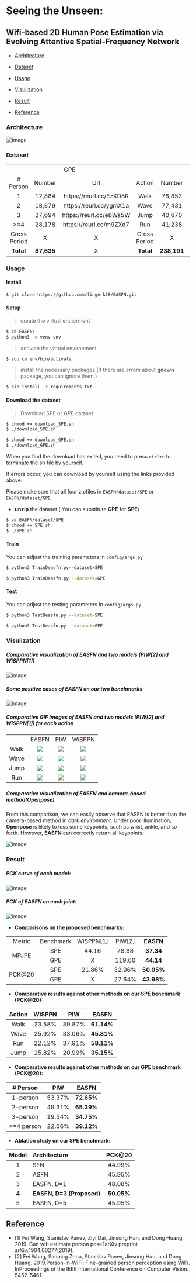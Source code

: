 # Seeing the Unseen:

## Wifi-based 2D Human Pose Estimation via Evolving Attentive Spatial-Frequency Network


* [Architecture](#architecture)

* [Dataset](#dataset)

* [Usage](#usage)

* [Visulization](#visulization)

* [Result](#result)

* [Reference](#reference)


### Architecture
![image](https://github.com/fingerk28/EASFN/blob/main/pic/architecture.png)



### Dataset

<table>
    <tr>
        <td colspan="3" align="center">GPE</td> 
        <td colspan="3" align="center">SPE</td> 
   </tr>
    <tr>
        <td align="center"># Person</td>
        <td align="center">Number</td>
        <td align="center">Url</td>
        <td align="center">Action</td>
        <td align="center">Number</td>
        <td align="center">Url</td>
    </tr>
    <tr>
        <td align="center">1</td>
        <td align="center">12,884</td>
        <td align="center">https://reurl.cc/EzXD8R</td>
        <td align="center">Walk</td>
        <td align="center">78,852</td>
        <td align="center">https://reurl.cc/OqEL9D</td>
    </tr>
    <tr>
        <td align="center">2</td>
        <td align="center">18,879</td>
        <td align="center">https://reurl.cc/ygmX1a</td>
        <td align="center">Wave</td>
        <td align="center">77,431</td>
        <td align="center">https://reurl.cc/Z71vGQ</td>
    </tr>
    <tr>
        <td align="center">3</td>
        <td align="center">27,694</td>
        <td align="center">https://reurl.cc/e8Wa5W</td>
        <td align="center">Jump</td>
        <td align="center">40,670</td>
        <td align="center">https://reurl.cc/j5RYNM</td>
    </tr>
    <tr>
        <td align="center">>=4</td>
        <td align="center">28,178</td>
        <td align="center">https://reurl.cc/m9ZXd7</td>
        <td align="center">Run</td>
        <td align="center">41,238</td>
        <td align="center">https://reurl.cc/EzXL3m</td>
    </tr>
    <tr>
        <td align="center">Cross Period</td>
        <td align="center">X</td>
        <td align="center">X</td>
        <td align="center">Cross Period</td>
        <td align="center">X</td>
        <td align="center">https://reurl.cc/ld4mZq</td>
    </tr>
    <tr>
        <td align="center"><b>Total</b></td>
        <td align="center"><b>87,635</b></td>
        <td align="center">X</td>
        <td align="center"><b>Total</b></td>
        <td align="center"><b>238,191</b></td>
        <td align="center">X</td>
    </tr>
</table>




### Usage

#### Install
````sh
$ git clone https://github.com/fingerk28/EASFN.git
````

#### Setup
> create the virtual enciorment

````sh
$ cd EASFN/
$ python3 -m venv env
````
> activate the virtual environment

````sh
$ source env/bin/activate
````
> install the necessary packages (If there are errors about **gdown** package, you can ignore them.)

````sh
$ pip install -r requirements.txt
````
#### Download the dataset
> Download SPE _or_ GPE dataset

````sh
$ chmod +x download_SPE.sh      
$ ./download_SPE.sh
````
```sh
$ chmod +x download_GPE.sh 
$ ./download_GPE.sh
```

When you find the download has exited, you need to press `ctrl+c` to terminate the sh file by yourself. 

If errors occur, you can download by yourself using the links provided above.

Please make sure that all four zipfiles in `EASFN/dataset/SPE` or `EASFN/dataset/GPE`.

* **unzip** the dataset ( You can substitute **GPE** for **SPE**)
````sh
$ cd EASFN/dataset/SPE
$ chmod +x SPE.sh
$ ./SPE.sh
````

#### Train
You can adjust the training parameters in `config/args.py`
````sh
$ python3 TrainDeasfn.py--dataset=SPE
````
```sh
$ python3 TrainDeasfn.py --dataset=GPE
```

#### Test

You can adjust the testing parameters in `config/args.py`
````sh
$ python3 TestDeasfn.py --dataset=SPE   
````
```sh
$ python3 TestDeasfn.py --dataset=GPE
```



### Visulization

##### Comparative visualization of EASFN and two models (PIW[2] and WiSPPN[1])
![image](https://github.com/fingerk28/EASFN/blob/main/pic/comparison.png)

##### Some positive cases of EASFN on our two benchmarks
![image](https://github.com/fingerk28/EASFN/blob/main/pic/demo.png)

##### Comparative GIF images of EASFN and two models (PIW[2] and WiSPPN[1]) for each action
<table>
    <tr>
        <td align="center"></td> 
        <td align="center">EASFN</td> 
        <td align="center">PIW</td>
        <td align="center">WiSPPN</td>
   </tr>
    <tr>
        <td align="center">Walk</td>
        <td align="center"><img src="https://github.com/fingerk28/EASFN/blob/main/pic/walk.gif"></td>
        <td align="center"><img src="https://github.com/fingerk28/EASFN/blob/main/pic/walk_PIW.gif"></td>
        <td align="center"><img src="https://github.com/fingerk28/EASFN/blob/main/pic/walk_wisppn.gif"></td>
    </tr>
    <tr>
        <td align="center">Wave</td>
        <td align="center"><img src="https://github.com/fingerk28/EASFN/blob/main/pic/wave.gif"></td>
        <td align="center"><img src="https://github.com/fingerk28/EASFN/blob/main/pic/wave_PIW.gif"></td>
        <td align="center"><img src="https://github.com/fingerk28/EASFN/blob/main/pic/wave_wisppn.gif"></td>
    </tr>
    <tr>
         <td align="center">Jump</td>
        <td align="center"><img src="https://github.com/fingerk28/EASFN/blob/main/pic/jump.gif"></td>
        <td align="center"><img src="https://github.com/fingerk28/EASFN/blob/main/pic/jump_PIW.gif"></td>
        <td align="center"><img src="https://github.com/fingerk28/EASFN/blob/main/pic/jump_wisppn.gif"></td>
   </tr>
    <tr>
        <td align="center">Run</td>
        <td align="center"><img src="https://github.com/fingerk28/EASFN/blob/main/pic/run.gif"></td>
        <td align="center"><img src="https://github.com/fingerk28/EASFN/blob/main/pic/run_PIW.gif"></td>
        <td align="center"><img src="https://github.com/fingerk28/EASFN/blob/main/pic/run_wisppn.gif"></td>
    </tr>
</table>



##### Comparative visualization of EASFN and camera-based method(Openpose)
From this comparison, we can easily observe that EASFN is better than the camera-based method in *dark environment*.  Under poor illumination, **Openpose** is likely to loss some keypoints, such as wrist, ankle, and so forth. However, **EASFN** can correctly return all keypoints.

![image](https://github.com/fingerk28/EASFN/blob/main/pic/InTheDark.png)


### Result

##### PCK curve of each model:

![image](https://github.com/fingerk28/EASFN/blob/main/pic/curve.png)

##### PCK of EASFN on each joint:

![image](https://github.com/fingerk28/EASFN/blob/main/pic/histogram.jpg)

* **Comparisons on the proposed benchmarks:**

<table>
    <tr>
        <td align="center">Metric</td> 
        <td align="center">Benchmark</td> 
        <td align="center">WiSPPN[1]</td> 
        <td align="center">PIW[2]</td> 
        <td align="center"><b>EASFN</b></td> 
   </tr>
    <tr>
        <td align="center" rowspan='2'>MPJPE</td>
        <td align="center">SPE</td>
        <td align="center">44.16</td>
        <td align="center">78.88</td>
        <td align="center"><b>37.34</b></td>
    </tr>
    <tr>
        <td align="center">GPE</td>
        <td align="center">X</td>
        <td align="center">119.60</td>
        <td align="center"><b>44.14</b></td>
    </tr>
    <tr>
        <td align="center" rowspan='2'>PCK@20</td>
        <td align="center">SPE</td>
        <td align="center">21.86%</td>
        <td align="center">32.96%</td>
        <td align="center"><b>50.05%</b></td>
    </tr>
    <tr>
        <td align="center">GPE</td>
        <td align="center">X</td>
        <td align="center">27.64%</td>
        <td align="center"><b>43.98%</b></td>
    </tr>
</table>

* **Comparative results against other methods on our SPE benchmark (PCK@20):**

|Action|WiSPPN|PIW|**EASFN**|
| :------:| :------: | :------: | :------: |
|Walk|23.58%|39.87%|**61.14%**|
|Wave|25.92%|33.06%|**45.81%**|
|Run|22.12%|37.91%|**58.11%**|
|Jump|15.82%|20.99%|**35.15%**|


* **Comparative results against other methods on our GPE benchmark (PCK@20):**

|# Person|PIW|**EASFN**|
| :------:| :------: | :------: |
|1-person|53.37%|**72.65%**|
|2-person|49.31%|**65.39%**|
|3-person|19.54%|**34.75%**|
|>=4 person|22.66%|**39.12%**|

* **Ablation study on our SPE benchmark:**

|Model|Architecture|PCK@20|
| :------:| :------| :------: |
|1|SFN|44.99%|
|2|ASFN|45.95%|
|3|EASFN, D=1|48.08%|
|**4**|**EASFN, D=3 (Proposed)**|**50.05%**|
|5|EASFN, D=5|45.95%|



## Reference
* [1] Fei Wang, Stanislav Panev, Ziyi Dai, Jinsong Han, and Dong Huang. 2019. Can wifi estimate person pose?arXiv preprint arXiv:1904.00277(2019).
* [2] Fei Wang, Sanping Zhou, Stanislav Panev, Jinsong Han, and Dong Huang. 2019.Person-in-WiFi: Fine-grained person perception using WiFi. InProceedings of the IEEE International Conference on Computer Vision. 5452–5461.
